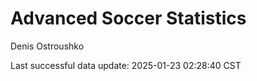 # Advanced Soccer Statistics
Denis Ostroushko

<!-- gfm -->

Last successful data update: 2025-01-23 02:28:40 CST
